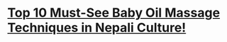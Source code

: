 # [Top 10 Must-See Baby Oil Massage Techniques in Nepali Culture!](https://www.youtube.com/playlist?list=PL4PHzyVXamrMgVukVgN3cvpsfprtaztbh)
